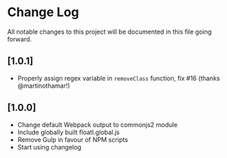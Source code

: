 # Change Log
All notable changes to this project will be documented in this file going forward.

## [1.0.1]
- Properly assign regex variable in `removeClass` function, fix #16 (thanks @martinothamar!)

## [1.0.0]
- Change default Webpack output to commonjs2 module
- Include globally built floatl.global.js
- Remove Gulp in favour of NPM scripts
- Start using changelog
